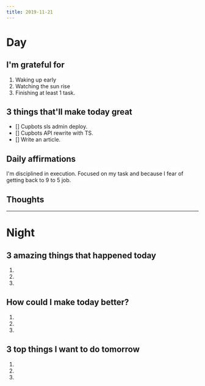 ```yaml
---
title: 2019-11-21
---
```


# Day

## I'm grateful for
1. Waking up early
2. Watching the sun rise
3. Finishing at least 1 task.

## 3 things that'll make today great
- [] Cupbots sls admin deploy.
- [] Cupbots API rewrite with TS.
- [] Write an article.

## Daily affirmations

I'm disciplined in execution. Focused on my task and because I fear of getting back to 9 to 5 job.  

## Thoughts



***

# Night

## 3 amazing things that happened today
1.
2.
3.

## How could I make today better?
1.
2.
3.

## 3 top things I want to do tomorrow
1.
2.
3.
